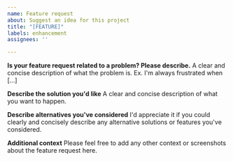 ```yaml
---
name: Feature request
about: Suggest an idea for this project
title: "[FEATURE]"
labels: enhancement
assignees: ''

---
```


**Is your feature request related to a problem? Please describe.**
A clear and concise description of what the problem is. Ex. I'm always frustrated when [...]

**Describe the solution you'd like**
A clear and concise description of what you want to happen.

**Describe alternatives you've considered**
I'd appreciate it if you could clearly and concisely describe any alternative solutions or features you've considered.

**Additional context**
Please feel free to add any other context or screenshots about the feature request here.
